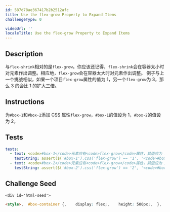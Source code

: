 ```yaml
---
id: 587d78ae367417b2b2512afc
title: Use the flex-grow Property to Expand Items
challengeType: 0

videoUrl: ''
localeTitle: Use the flex-grow Property to Expand Items
---
```


## Description
<section id='description'>
与<code>flex-shrink</code>相对的是<code>flex-grow</code>。你应该还记得，<code>flex-shrink</code>会在容器太小时对元素作出调整。相应地，<code>flex-grow</code>会在容器太大时对元素作出调整。
例子与上一个挑战相似，如果一个项目<code>flex-grow</code>属性的值为 1，另一个<code>flex-grow</code>为 3，那么 3 的会比 1 的扩大三倍。
</section>

## Instructions
<section id='instructions'>
为<code>#box-1</code>和<code>#box-2</code>添加 CSS 属性<code>flex-grow</code>，<code>#box-1</code>的值设为 1，<code>#box-2</code>的值设为 2。
</section>

## Tests
<section id='tests'>

```yml
tests:
  - text: <code>#box-1</code>元素应有<code>flex-grow</code>属性，其值应为 1。
    testString: assert($('#box-1').css('flex-grow') == '1', '<code>#box-1</code>元素应有<code>flex-grow</code>属性，其值应为 1。');
  - text: <code>#box-2</code>元素应有<code>flex-grow</code>属性，其值应为 2。
    testString: assert($('#box-2').css('flex-grow') == '2', '<code>#box-2</code>元素应有<code>flex-grow</code>属性，其值应为 2。');

```

</section>

## Challenge Seed
<section id='challengeSeed'>

    <div id='html-seed'>
```html
<style>,  #box-container {,    display: flex;,    height: 500px;,  },  ,  #box-1 {,    background-color: dodgerblue;,    height: 200px;,    ,  },  ,  #box-2 {,    background-color: orangered;,    height: 200px;,    ,  },</style>,,<div id="box-container">,  <div id="box-1"></div>,  <div id="box-2"></div>,</div>
```





</div>





</section>

              